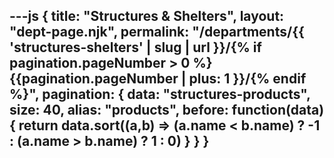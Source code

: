 ---js
{
title: "Structures & Shelters",
layout: "dept-page.njk",
permalink: "/departments/{{ 'structures-shelters' | slug | url }}/{% if pagination.pageNumber > 0 %}{{pagination.pageNumber | plus: 1 }}/{% endif %}",
pagination: {
  data: "structures-products",
  size: 40,
  alias: "products",
  before: function(data) { 
    return data.sort((a,b) => (a.name < b.name) ? -1 : (a.name > b.name) ? 1 : 0)
    }
  }
}
---


